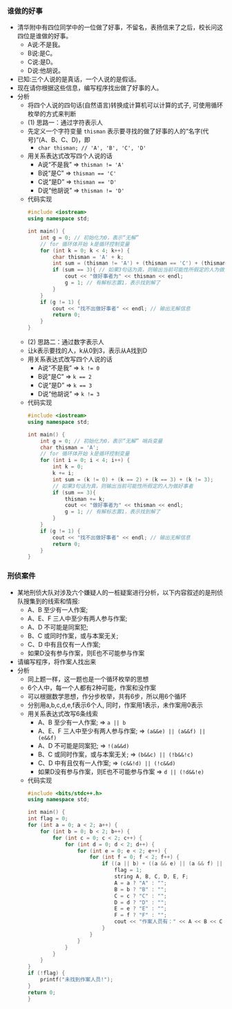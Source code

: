 ### 谁做的好事

- 清华附中有四位同学中的一位做了好事，不留名，表扬信来了之后，校长问这四位是谁做的好事。
    * A说:不是我。
    * B说:是C。
    * C说:是D。
    * D说:他胡说。
- 已知:三个人说的是真话，一个人说的是假话。
- 现在请你根据这些信息，编写程序找出做了好事的人。
- 分析
    * 将四个人说的四句话(自然语言)转换成计算机可以计算的式子, 可使用循环枚举的方式来判断
    * (1) 思路一：通过字符表示人
    * 先定义一个字符变量 `thisman` 表示要寻找的做了好事的人的“名字(代号)”(A、B、C、D)，即 
        * `char thisman; // 'A', 'B', 'C', 'D'`
    * 用关系表达式改写四个人说的话
        * A说“不是我” $\Rightarrow$ `thisman != 'A'`
        * B说“是C” $\Rightarrow$ `thisman == 'C'`
        * C说“是D” $\Rightarrow$ `thisman == 'D'`
        * D说“他胡说” $\Rightarrow$ `thisman != 'D'`
    * 代码实现
        ```cpp
        #include <iostream>
        using namespace std;

        int main() {
            int g = 0; // 初始化为0，表示“无解”
            // for 循环体开始 k是循环控制变量
            for (int k = 0; k < 4; k++) {
                char thisman = 'A' + k;
                int sum = (thisman != 'A') + (thisman == 'C') + (thisman == 'D') + (thisman != 'D');
                if (sum == 3){ // 如果3句话为真，则输出当前可能性所假定的人为做好事者
                    cout << "做好事者为" << thisman << endl;
                    g = 1; // 有解标志置1，表示找到解了
                }
            }
            if (g != 1) {
                cout << "找不出做好事者" << endl; // 输出无解信息
                return 0;
            }
        }
        ```
    * (2) 思路二：通过数字表示人
    * 让k表示要找的人，k从0到3，表示从A找到D
    * 用关系表达式改写四个人说的话
        * A说“不是我” $\Rightarrow$ `k != 0`
        * B说“是C” $\Rightarrow$ `k == 2`
        * C说“是D” $\Rightarrow$ `k == 3`
        * D说“他胡说” $\Rightarrow$ `k != 3`
    * 代码实现
        ```cpp
        #include <iostream>
        using namespace std;

        int main() {
            int g = 0; // 初始化为0，表示“无解” 哨兵变量
            char thisman = 'A';
            // for 循环体开始 k是循环控制变量
            for (int i = 0; i < 4; i++) {
                int k = 0;
                k += i;
                int sum = (k != 0) + (k == 2) + (k == 3) + (k != 3);
                // 如果3句话为真，则输出当前可能性所假定的人为做好事者
                if (sum == 3){
                    thisman += k;
                    cout << "做好事者为" << thisman << endl;
                    g = 1; // 有解标志置1，表示找到解了
                }
            }
            if (g != 1) {
                cout << "找不出做好事者" << endl; // 输出无解信息
                return 0;
            }
        }
        ```

### 刑侦案件

- 某地刑侦大队对涉及六个嫌疑人的一桩疑案进行分析，以下内容叙述的是刑侦队搜集到的线索和情报:
    * A、B 至少有一人作案;
    * A、E、F 三人中至少有两人参与作案;
    * A、D 不可能是同案犯;
    * B、C 或同时作案，或与本案无关;
    * C、D 中有且仅有一人作案;
    * 如果D没有参与作案，则E也不可能参与作案
- 请编写程序，将作案人找出来
- 分析
    * 同上题一样，这一题也是一个循环枚举的思想
    * 6个人中，每一个人都有2种可能，作案和没作案
    * 可以根据数学思想，作分步枚举，共有6步，所以用6个循环
    * 分别用a,b,c,d,e,f表示6个人, 同时，作案用1表示，未作案用0表示
    * 用关系表达式改写6条线索
        * A、B 至少有一人作案; $\Rightarrow$ `a || b`
        * A、E、F 三人中至少有两人参与作案; $\Rightarrow$ `(a&&e) || (a&&f) || (e&&f)`
        * A、D 不可能是同案犯; $\Rightarrow$ `!(a&&d)`
        * B、C 或同时作案，或与本案无关; $\Rightarrow$ `(b&&c) || (!b&&!c)`
        * C、D 中有且仅有一人作案; $\Rightarrow$ `(c&&!d) || (!c&&d)`
        * 如果D没有参与作案，则E也不可能参与作案 $\Rightarrow$ `d || (!d&&!e)`
    * 代码实现
        ```cpp
        #include <bits/stdc++.h>
        using namespace std;

        int main() {
        int flag = 0;
        for (int a = 0; a < 2; a++) {
            for (int b = 0; b < 2; b++) {
                for (int c = 0; c < 2; c++) {
                    for (int d = 0; d < 2; d++) {
                        for (int e = 0; e < 2; e++) {
                            for (int f = 0; f < 2; f++) {
                                if ((a || b) + ((a && e) || (a && f) || (e && f)) + (!(a && d)) + ((b && c) || (!b && !c)) + ((c && !d) || (!c && d)) + (d || (!d && !e)) == 6) {
                                    flag = 1;
                                    string A, B, C, D, E, F;
                                    A = a ? "A" : "";
                                    B = b ? "B" : "";
                                    C = c ? "C" : "";
                                    D = d ? "D" : "";
                                    E = e ? "E" : "";
                                    F = f ? "F" : "";
                                    cout << "作案人员有：" << A << B << C << D << E << F << endl;
                                }
                            }
                        }
                    }
                }
            }
        }
        if (!flag) {
            printf("未找到作案人员!");
        }
        return 0;
        }
        ```